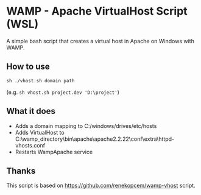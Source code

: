 WAMP - Apache VirtualHost Script (WSL)
==========================================
A simple bash script that creates a virtual host in Apache on Windows with WAMP.

How to use
----------
``sh ./vhost.sh domain path``

(e.g. ``sh vhost.sh project.dev 'D:\project'``)

What it does
------------
- Adds a domain mapping to C:/windows/drives/etc/hosts
- Adds VirtualHost to C:\wamp_directory\bin\apache\apache2.2.22\conf\extra\httpd-vhosts.conf
- Restarts WampApache service

Thanks
------
This script is based on https://github.com/renekopcem/wamp-vhost script.
